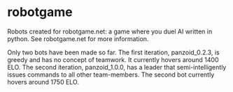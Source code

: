 robotgame
=========

Robots created for robotgame.net: a game where you duel AI written in python. See robotgame.net for more information.

Only two bots have been made so far. 
The first iteration, panzoid_0.2.3, is greedy and has no concept of teamwork. It currently hovers around 1400 ELO.
The second iteration, panzoid_1.0.0, has a leader that semi-intelligently issues commands to all other team-members.
The second bot currently hovers around 1750 ELO.
